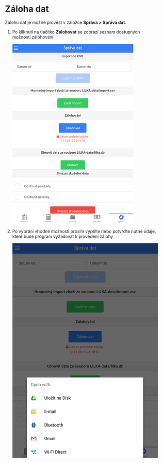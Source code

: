 # Záloha dat

Zálohu dat je možné provést v záložce **Správa > Správa dat**.

1. Po kliknutí na tlačítko **Zálohovat** se zobrazí seznam dostupných možností zálohování
 
   ![](../img/deposit1.png)

2. Po vybrání vhodné možnosti prosím vyplňte nebo potvrďte nutné údaje, které bude program vyžadovat k provedení zálohy

   ![](../img/deposit2.png)
